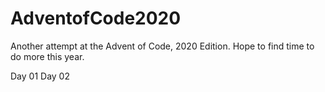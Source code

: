 # AdventofCode2020

Another attempt at the Advent of Code, 2020 Edition.
Hope to find time to do more this year.

Day 01
Day 02